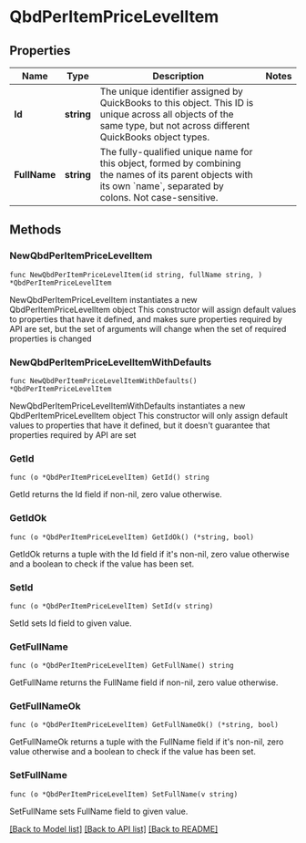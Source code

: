 # QbdPerItemPriceLevelItem

## Properties

Name | Type | Description | Notes
------------ | ------------- | ------------- | -------------
**Id** | **string** | The unique identifier assigned by QuickBooks to this object. This ID is unique across all objects of the same type, but not across different QuickBooks object types. | 
**FullName** | **string** | The fully-qualified unique name for this object, formed by combining the names of its parent objects with its own &#x60;name&#x60;, separated by colons. Not case-sensitive. | 

## Methods

### NewQbdPerItemPriceLevelItem

`func NewQbdPerItemPriceLevelItem(id string, fullName string, ) *QbdPerItemPriceLevelItem`

NewQbdPerItemPriceLevelItem instantiates a new QbdPerItemPriceLevelItem object
This constructor will assign default values to properties that have it defined,
and makes sure properties required by API are set, but the set of arguments
will change when the set of required properties is changed

### NewQbdPerItemPriceLevelItemWithDefaults

`func NewQbdPerItemPriceLevelItemWithDefaults() *QbdPerItemPriceLevelItem`

NewQbdPerItemPriceLevelItemWithDefaults instantiates a new QbdPerItemPriceLevelItem object
This constructor will only assign default values to properties that have it defined,
but it doesn't guarantee that properties required by API are set

### GetId

`func (o *QbdPerItemPriceLevelItem) GetId() string`

GetId returns the Id field if non-nil, zero value otherwise.

### GetIdOk

`func (o *QbdPerItemPriceLevelItem) GetIdOk() (*string, bool)`

GetIdOk returns a tuple with the Id field if it's non-nil, zero value otherwise
and a boolean to check if the value has been set.

### SetId

`func (o *QbdPerItemPriceLevelItem) SetId(v string)`

SetId sets Id field to given value.


### GetFullName

`func (o *QbdPerItemPriceLevelItem) GetFullName() string`

GetFullName returns the FullName field if non-nil, zero value otherwise.

### GetFullNameOk

`func (o *QbdPerItemPriceLevelItem) GetFullNameOk() (*string, bool)`

GetFullNameOk returns a tuple with the FullName field if it's non-nil, zero value otherwise
and a boolean to check if the value has been set.

### SetFullName

`func (o *QbdPerItemPriceLevelItem) SetFullName(v string)`

SetFullName sets FullName field to given value.



[[Back to Model list]](../README.md#documentation-for-models) [[Back to API list]](../README.md#documentation-for-api-endpoints) [[Back to README]](../README.md)


